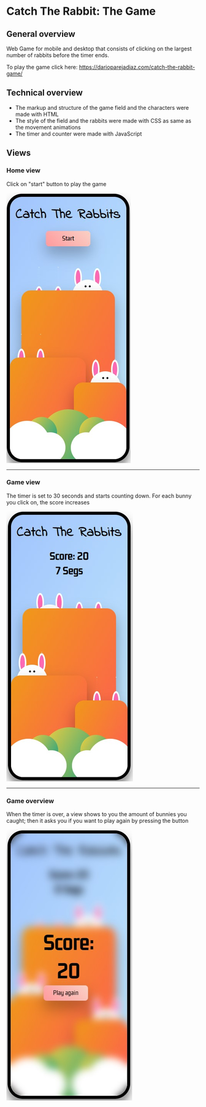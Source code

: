 # Catch The Rabbit: The Game

## General overview

Web Game for mobile and desktop that consists of clicking on the largest number of rabbits before the timer ends.

To play the game click here: https://darioparejadiaz.com/catch-the-rabbit-game/

## Technical overview

- The markup and structure of the game field and the characters were made with HTML
- The style of the field and the rabbits were made with CSS as same as the movement animations
- The timer and counter were made with JavaScript

## Views

### **Home view**

Click on "start" button to play the game

![](/assets/readme-imgs/game-home.jpg)

---

### **Game view**

The timer is set to 30 seconds and starts counting down. For each bunny you click on, the score increases

![](/assets/readme-imgs/game-playing.jpg)

---

### **Game overview**

When the timer is over, a view shows to you the amount of bunnies you caught; then it asks you if you want to play again by pressing the button

![](/assets/readme-imgs/game-score.jpg)
